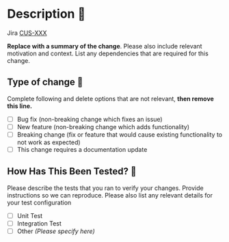 # Description :notebook:

Jira [CUS-XXX](https://pinecanada.atlassian.net/browse/CUS-XXX)

**Replace with a summary of the change**. Please also include relevant motivation and context. List any dependencies that are required for this change.

## Type of change :taco:

Complete following and delete options that are not relevant, **then remove this line.**

- [ ] Bug fix (non-breaking change which fixes an issue)
- [ ] New feature (non-breaking change which adds functionality)
- [ ] Breaking change (fix or feature that would cause existing functionality to not work as expected)
- [ ] This change requires a documentation update

## How Has This Been Tested? :mag_right:

Please describe the tests that you ran to verify your changes. Provide instructions so we can reproduce.
Please also list any relevant details for your test configuration

- [ ] Unit Test
- [ ] Integration Test
- [ ] Other *(Please specify here)*
